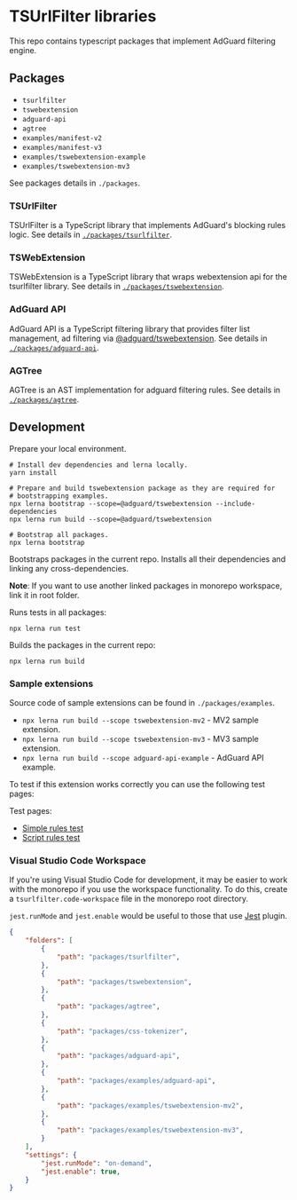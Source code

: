 # TSUrlFilter libraries

This repo contains typescript packages that implement AdGuard filtering engine.

## Packages

- `tsurlfilter`
- `tswebextension`
- `adguard-api`
- `agtree`
- `examples/manifest-v2`
- `examples/manifest-v3`
- `examples/tswebextension-example`
- `examples/tswebextension-mv3`

See packages details in `./packages`.

### TSUrlFilter

TSUrlFilter is a TypeScript library that implements AdGuard's blocking rules
logic. See details in [`./packages/tsurlfilter`][tsurlfilterreadme].

[tsurlfilterreadme]: /packages/tsurlfilter/README.md

### TSWebExtension

TSWebExtension is a TypeScript library that wraps webextension api for the
tsurlfilter library. See details in
[`./packages/tswebextension`][tswebextensionreadme].

[tswebextensionreadme]: /packages/tswebextension/README.md

### AdGuard API

AdGuard API is a TypeScript filtering library that provides filter list
management, ad filtering via [@adguard/tswebextension][tswebextensionreadme].
See details in [`./packages/adguard-api`][adguardapireadme].

[adguardapireadme]: /packages/adguard-api/README.md

### AGTree

AGTree is an AST implementation for adguard filtering rules. See details in
[`./packages/agtree`][agtreereadme].

[agtreereadme]: /packages/agtree/README.md

## Development

Prepare your local environment.

```shell
# Install dev dependencies and lerna locally.
yarn install

# Prepare and build tswebextension package as they are required for
# bootstrapping examples.
npx lerna bootstrap --scope=@adguard/tswebextension --include-dependencies
npx lerna run build --scope=@adguard/tswebextension

# Bootstrap all packages.
npx lerna bootstrap
```

Bootstraps packages in the current repo. Installs all their dependencies and
linking any cross-dependencies.

**Note**: If you want to use another linked packages in monorepo workspace, link
it in root folder.

Runs tests in all packages:

```shell
npx lerna run test
```

Builds the packages in the current repo:

```shell
npx lerna run build
```

### Sample extensions

Source code of sample extensions can be found in `./packages/examples`.

- `npx lerna run build --scope tswebextension-mv2` - MV2 sample extension.
- `npx lerna run build --scope tswebextension-mv3` - MV3 sample extension.
- `npx lerna run build --scope adguard-api-example` - AdGuard API example.

To test if this extension works correctly you can use the following test pages:

Test pages:

- [Simple rules test][testcasessimplerules]
- [Script rules test][testcasesscriptrules]

[testcasessimplerules]: https://testcases.agrd.dev/Filters/simple-rules/test-simple-rules.html
[testcasesscriptrules]: https://testcases.agrd.dev/Filters/script-rules/test-script-rules.html

### Visual Studio Code Workspace

If you're using Visual Studio Code for development, it may be easier to work
with the monorepo if you use the workspace functionality. To do this, create a
`tsurlfilter.code-workspace` file in the monorepo root directory.

`jest.runMode` and `jest.enable` would be useful to those that use
[Jest][jestplugin] plugin.

```json
{
    "folders": [
        {
            "path": "packages/tsurlfilter",
        },
        {
            "path": "packages/tswebextension",
        },
        {
            "path": "packages/agtree",
        },
        {
            "path": "packages/css-tokenizer",
        },
        {
            "path": "packages/adguard-api",
        },
        {
            "path": "packages/examples/adguard-api",
        },
        {
            "path": "packages/examples/tswebextension-mv2",
        },
        {
            "path": "packages/examples/tswebextension-mv3",
        }
    ],
    "settings": {
        "jest.runMode": "on-demand",
        "jest.enable": true,
    }
}
```

[jestplugin]: https://marketplace.visualstudio.com/items?itemName=Orta.vscode-jest
